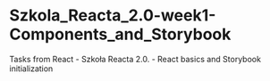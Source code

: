 # Szkola_Reacta_2.0-week1-Components_and_Storybook
Tasks from React - Szkoła Reacta 2.0. - React basics and Storybook initialization
